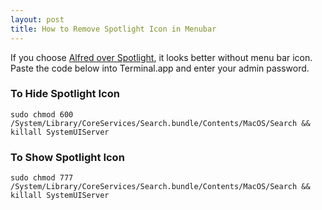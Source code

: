 ```yaml
---
layout: post
title: How to Remove Spotlight Icon in Menubar
---
```


If you choose [Alfred over Spotlight](http://sayzlim.net/alfred-app-vs-spotlight "Alfred App vs Spotlight - Sayz Lim"), it looks better without menu bar icon. Paste the code below into Terminal.app and enter your admin password.

### To Hide Spotlight Icon

    sudo chmod 600 /System/Library/CoreServices/Search.bundle/Contents/MacOS/Search && killall SystemUIServer

### To Show Spotlight Icon

	sudo chmod 777 /System/Library/CoreServices/Search.bundle/Contents/MacOS/Search && killall SystemUIServer